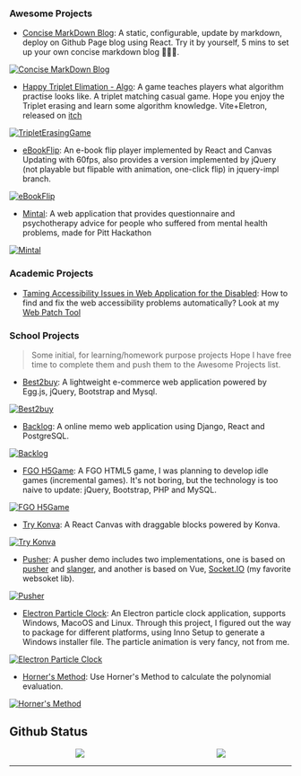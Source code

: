 ### Awesome Projects


- [Concise MarkDown Blog](/?page=Projects/Concise_MarkDown_Blog.md): A static, configurable, update by markdown, deploy on Github Page blog using React. Try it by yourself, 5 mins to set up your own concise markdown blog 🚀🚀🚀.

[![Concise MarkDown Blog](https://github-readme-stats-623059008.vercel.app/api/pin/?username=623059008&repo=ConciseMarkDownBlog)](https://github.com/623059008/ConciseMarkDownBlog)

- [Happy Triplet Elimation - Algo](https://github.com/623059008/HappyTripleElimationProgramming): A game teaches players what algorithm practise looks like. A triplet matching casual game. Hope you enjoy the Triplet erasing and learn some algorithm knowledge. Vite+Eletron, released on [itch](https://temepst-666.itch.io/happy-triple-elimation-programming-algorithm)

[![TripletErasingGame](https://github-readme-stats-623059008.vercel.app/api/pin/?username=623059008&repo=HappyTripleElimationProgramming)](https://github.com/623059008/HappyTripleElimationProgramming)

- [eBookFlip](https://github.com/623059008/ebookflip): An e-book flip player implemented by React and Canvas Updating with 60fps, also provides a version implemented by jQuery (not playable but flipable with animation, one-click flip) in jquery-impl branch.

[![eBookFlip](https://github-readme-stats-623059008.vercel.app/api/pin/?username=623059008&repo=ebookflip)](https://github.com/623059008/ebookflip)

- [Mintal](https://github.com/623059008/mintal): A web application that provides questionnaire and psychotherapy advice for people who suffered from mental health problems, made for Pitt Hackathon

[![Mintal](https://github-readme-stats-623059008.vercel.app/api/pin/?username=623059008&repo=mintal)](https://github.com/623059008/mintal)

### Academic Projects

- [Taming Accessibility Issues in Web Application for the Disabled](https://drive.google.com/file/d/1OeUMlKKRzQRxBwwlv_h6faJBbqWykii8/view?usp=sharing): How to find and fix the web accessibility problems automatically? Look at my [Web Patch Tool](https://github.com/623059008/ApplyPatchOnWeb)



### School Projects

> Some initial, for learning/homework purpose projects
> Hope I have free time to complete them and push them to the Awesome Projects list.


- [Best2buy](https://github.com/623059008/Best2Buy): A lightweight e-commerce web application powered by Egg.js, jQuery, Bootstrap and Mysql.

[![Best2buy](https://github-readme-stats-623059008.vercel.app/api/pin/?username=623059008&repo=Best2Buy)](https://github.com/623059008/Best2Buy)

- [Backlog](https://github.com/623059008/Backlog): A online memo web application using Django, React and PostgreSQL.

[![Backlog](https://github-readme-stats-623059008.vercel.app/api/pin/?username=623059008&repo=Backlog)](https://github.com/623059008/Backlog)

- [FGO H5Game](https://github.com/623059008/FateGrend0rder): A FGO HTML5 game, I was planning to develop idle games (incremental games). It's not boring, but the technology is too naive to update: jQuery, Bootstrap, PHP and MySQL.

[![FGO H5Game](https://github-readme-stats-623059008.vercel.app/api/pin/?username=623059008&repo=FateGrend0rder)](https://github.com/623059008/FateGrend0rder)

- [Try Konva](https://github.com/623059008/KonvaExample): A React Canvas with draggable blocks powered by Konva.

[![Try Konva](https://github-readme-stats-623059008.vercel.app/api/pin/?username=623059008&repo=KonvaExample)](https://github.com/623059008/KonvaExample)

- [Pusher](https://github.com/623059008/PusherDemo): A pusher demo includes two implementations, one is based on [pusher](https://github.com/pusher/pusher-js) and [slanger](https://github.com/stevegraham/slanger), and another is based on Vue, [Socket.IO](https://socket.io/) (my favorite websoket lib).

[![Pusher](https://github-readme-stats-623059008.vercel.app/api/pin/?username=623059008&repo=PusherDemo)](https://github.com/623059008/PusherDemo)

- [Electron Particle Clock](https://github.com/623059008/ElectronParticleClock): An Electron particle clock application, supports Windows, MacoOS and Linux. Through this project, I figured out the way to package for different platforms, using Inno Setup to generate a Windows installer file. The particle animation is very fancy, not from me.

[![Electron Particle Clock](https://github-readme-stats-623059008.vercel.app/api/pin/?username=623059008&repo=ElectronParticleClock)](https://github.com/623059008/ElectronParticleClock)

- [Horner's Method](https://github.com/623059008/Horner-s-Method/blob/master/Polynomials.html): Use Horner's Method to calculate the polynomial evaluation.

[![Horner's Method](https://github-readme-stats-623059008.vercel.app/api/pin/?username=623059008&repo=Horner-s-Method)](https://github.com/623059008/Horner-s-Method)

## Github Status
<div style="display:flex;flex-direction:row;justify-content:space-around;">
<a href="https://github.com/623059008">
  <img src="https://github-readme-stats-623059008.vercel.app/api?username=623059008" />
</a>
<a href="https://github.com/623059008">
  <img src="https://github-readme-stats-623059008.vercel.app/api/top-langs/?username=623059008&layout=compact" />
</a>
</div>

---------------
